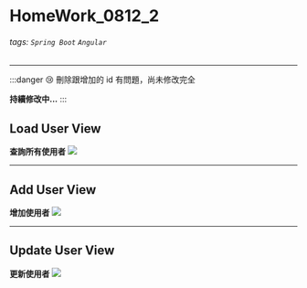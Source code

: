 # HomeWork_0812_2
###### tags: `Spring Boot` `Angular` 

---
:::danger
😢 刪除跟增加的 id 有問題，尚未修改完全

**持續修改中...**
:::

## Load User View
**查詢所有使用者**
![](https://i.imgur.com/1b8wI4v.jpg)


---
## Add User View
**增加使用者**
![](https://i.imgur.com/LMF7omC.jpg)


---
## Update User View
**更新使用者**
![](https://i.imgur.com/bh6vCSP.jpg)


